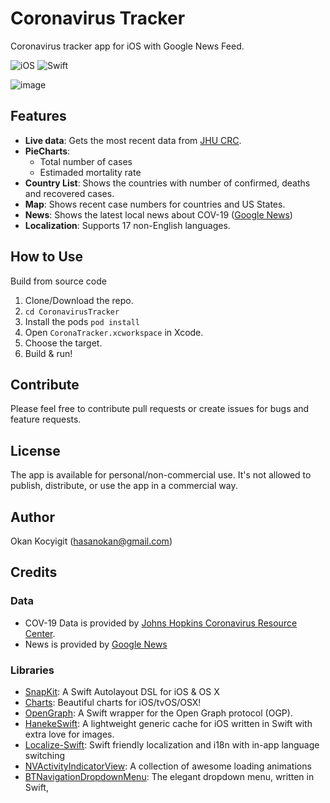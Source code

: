 # Coronavirus Tracker
Coronavirus tracker app for iOS with Google News Feed.

![iOS](https://img.shields.io/badge/iOS-10%20-blue)
![Swift](https://img.shields.io/badge/Swift-5-orange?logo=Swift&logoColor=white)

![image](https://user-images.githubusercontent.com/16730661/77860923-90117200-721a-11ea-87bb-91012a2a99d6.png)

## Features
* __Live data__: Gets the most recent data from [JHU CRC](https://coronavirus.jhu.edu/map.html).
* __PieCharts__:
   * Total number of cases
   * Estimaded mortality rate
* __Country List__: Shows the countries with number of confirmed, deaths and recovered cases.
* __Map__: Shows recent case numbers for countries and US States.
* __News__: Shows the latest local news about COV-19 ([Google News](https://news.google.com/))
* __Localization__: Supports 17 non-English languages.

## How to Use
Build from source code
1. Clone/Download the repo.
2. `cd CoronavirusTracker`
3. Install the pods `pod install`
4. Open `CoronaTracker.xcworkspace` in Xcode.
5. Choose the target.
6. Build & run!

## Contribute
Please feel free to contribute pull requests or create issues for bugs and feature requests.

## License
The app is available for personal/non-commercial use. It's not allowed to publish, distribute, or use the app in a commercial way.

## Author
Okan Kocyigit (hasanokan@gmail.com)

## Credits
### Data
 * COV-19 Data is provided by [Johns Hopkins Coronavirus Resource Center](https://coronavirus.jhu.edu).
 * News is provided by [Google News](https://news.google.com/)

### Libraries
* [SnapKit](https://github.com/SnapKit/SnapKit): A Swift Autolayout DSL for iOS & OS X
* [Charts](https://github.com/danielgindi/Charts): Beautiful charts for iOS/tvOS/OSX!
* [OpenGraph](https://github.com/satoshi-takano/OpenGraph): A Swift wrapper for the Open Graph protocol (OGP).
* [HanekeSwift](https://github.com/Haneke/HanekeSwift): A lightweight generic cache for iOS written in Swift with extra love for images.
* [Localize-Swift](BTNavigationDropdownMenu): Swift friendly localization and i18n with in-app language switching
* [NVActivityIndicatorView](https://github.com/ninjaprox/NVActivityIndicatorView): A collection of awesome loading animations
* [BTNavigationDropdownMenu](https://github.com/PhamBaTho/BTNavigationDropdownMenu): The elegant dropdown menu, written in Swift,

